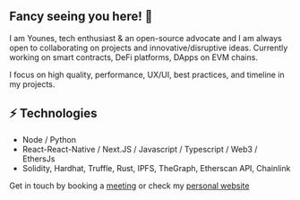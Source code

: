 ## Fancy seeing you here! 👋

I am Younes, tech enthusiast & an open-source advocate and I am always open to collaborating on projects and innovative/disruptive ideas. 
Currently working on smart contracts, DeFi platforms, DApps on EVM chains.

I focus on high quality, performance, UX/UI, best practices, and timeline in my projects.

## ⚡ Technologies

* Node / Python
* React-React-Native / Next.JS / Javascript / Typescript / Web3 / EthersJs
* Solidity, Hardhat, Truffle, Rust, IPFS, TheGraph, Etherscan API, Chainlink


Get in touch by booking a [meeting](https://calendly.com/younes-b) or check my [personal website](https://blog-younes200.vercel.app)
